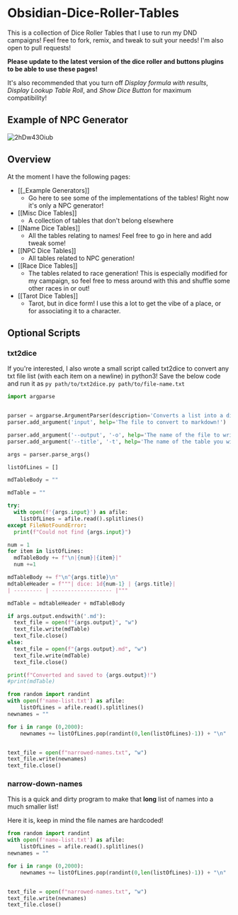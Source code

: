 # Obsidian-Dice-Roller-Tables
This is a collection of Dice Roller Tables that I use to run my DND campaigns! Feel free to fork, remix, and tweak to suit your needs! I'm also open to pull requests!

**Please update to the latest version of the dice roller and buttons plugins to be able to use these pages!**

It's also recommended that you turn off *Display formula with results*, *Display Lookup Table Roll*, and *Show Dice Button* for maximum compatibility!

## Example of NPC Generator
![2hDw43Oiub](https://user-images.githubusercontent.com/1291820/142545127-0690300d-1f55-4563-a523-0a2e715d483f.gif)

## Overview
At the moment I have the following pages:
- [[_Example Generators]]
	- Go here to see some of the implementations of the tables! Right now it's only a NPC generator!
- [[Misc Dice Tables]]
	- A collection of tables that don't belong elsewhere
- [[Name Dice Tables]]
	- All the tables relating to names! Feel free to go in here and add tweak some!
- [[NPC Dice Tables]]
	- All tables related to NPC generation! 
- [[Race Dice Tables]]
	- The tables related to race generation! This is especially modified for my campaign, so feel free to mess around with this and shuffle some other races in or out!
- [[Tarot Dice Tables]]
	- Tarot, but in dice form! I use this a lot to get the vibe of a place, or for associating it to a character. 


## Optional Scripts

### txt2dice
If you're interested, I also wrote a small script called txt2dice to convert any txt file list (with each item on a newline) in python3! Save the below code and run it as `py path/to/txt2dice.py path/to/file-name.txt`

```python
import argparse


parser = argparse.ArgumentParser(description='Converts a list into a diceroller-formatted md table', prog='txt2dice')
parser.add_argument('input', help='The file to convert to markdown!')

parser.add_argument('--output', '-o', help='The name of the file to write to! Warning: This WILL overwrite any file that exists already.Default is txt2dice-output.md', default='txt2dice-output.md', required=False)
parser.add_argument('--title', '-t', help='The name of the table you will generate! It will also add it as a block id.', default='Table', required=False)

args = parser.parse_args()

listOfLines = []

mdTableBody = ""

mdTable = ""  

try:
  with open(f'{args.input}') as afile:
    listOfLines = afile.read().splitlines() 
except FileNotFoundError:
  print(f"Could not find {args.input}")

num = 1
for item in listOfLines:
  mdTableBody += f"\n|{num}|{item}|"
  num +=1

mdTableBody += f"\n^{args.title}\n"
mdtableHeader = f"""| dice: 1d{num-1} | {args.title}|
| --------- | ------------------- |"""

mdTable = mdtableHeader + mdTableBody

if args.output.endswith('.md'):
  text_file = open(f"{args.output}", "w")
  text_file.write(mdTable)
  text_file.close()
else:
  text_file = open(f"{args.output}.md", "w")
  text_file.write(mdTable)
  text_file.close()

print(f"Converted and saved to {args.output}!")
#print(mdTable)
```

```python
from random import randint
with open(f'name-list.txt') as afile:
    listOfLines = afile.read().splitlines() 
newnames = ""

for i in range (0,2000):
    newnames += listOfLines.pop(randint(0,len(listOfLines)-1)) + "\n"


text_file = open(f"narrowed-names.txt", "w")
text_file.write(newnames)
text_file.close()
```

### narrow-down-names
This is a quick and dirty program to make that **long** list of names into a much smaller list!

Here it is, keep in mind the file names are hardcoded!

```python
from random import randint
with open(f'name-list.txt') as afile:
    listOfLines = afile.read().splitlines() 
newnames = ""

for i in range (0,2000):
    newnames += listOfLines.pop(randint(0,len(listOfLines)-1)) + "\n"


text_file = open(f"narrowed-names.txt", "w")
text_file.write(newnames)
text_file.close()
```